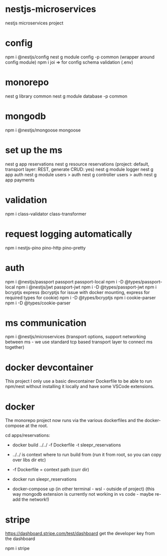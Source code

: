 # nestjs-microservices

nestjs microservices project

# config

npm i @nestjs/config
nest g module config -p common (wrapper around config module)
npm i joi => for config schema validation (.env)

# monorepo

nest g library common
nest g module database -p common

# mongodb

npm i @nestjs/mongoose mongoose

# set up the ms

nest g app reservations
nest g resource reservations (project: default, transport layer: REST, generate CRUD: yes)
nest g module logger
nest g app auth
nest g module users > auth
nest g controller users > auth
nest g app payments

# validation

npm i class-validator class-transformer

# request logging automatically

npm i nestjs-pino pino-http pino-pretty

# auth

npm i @nestjs/passport passport passport-local
npm i -D @types/passport-local
npm i @nestjs/jwt passport-jwt
npm i -D @types/passport-jwt
npm i bcryptjs express (bcryptjs for issue with docker mounting, express for required types for cookie)
npm i -D @types/bcryptjs
npm i cookie-parser
npm i -D @types/cookie-parser

# ms communication

npm i @nestjs/microservices (transport options, support networking between ms - we use standard tcp based transport layer to connect ms together)

# docker devcontainer

This project I only use a basic devcontainer Dockerfile to be able to run npm/nest without installing it locally and have some VSCode extensions.

# docker

The monorepo project now runs via the various dockerfiles and the docker-compose at the root.

cd apps/reservations:

- docker build ../../ -f Dockerfile -t sleepr_reservations

- ../../ is context where to run build from (run it from root, so you can copy over libs dir etc)
- -f Dockerfile = context path (curr dir)

- docker run sleepr_reservations
- docker-compose up (in other terminal - wsl - outside of project)
  (this way mongodb extension is currently not working in vs code - maybe re-add the network!)

# stripe

https://dashboard.stripe.com/test/dashboard
get the developer key from the dashboard

npm i stripe
